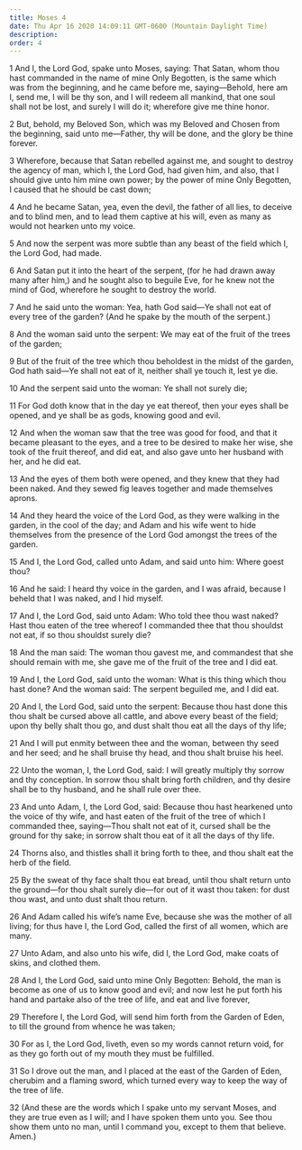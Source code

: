 ```yaml
---
title: Moses 4
date: Thu Apr 16 2020 14:09:11 GMT-0600 (Mountain Daylight Time)
description: 
order: 4
---
```


<span></span>
<p>
  1 And I, the Lord God, spake unto Moses, saying: That Satan, whom thou hast
  commanded in the name of mine Only Begotten, is the same which was from the
  beginning, and he came before me, saying&#x2014;Behold, here am I, send me, I
  will be thy son, and I will redeem all mankind, that one soul shall not be
  lost, and surely I will do it; wherefore give me thine honor.
</p>
<p>
  2 But, behold, my Beloved Son, which was my Beloved and Chosen from the
  beginning, said unto me&#x2014;Father, thy will be done, and the glory be
  thine forever.
</p>
<p>
  3 Wherefore, because that Satan rebelled against me, and sought to destroy the
  agency of man, which I, the Lord God, had given him, and also, that I should
  give unto him mine own power; by the power of mine Only Begotten, I caused
  that he should be cast down;
</p>
<p>
  4 And he became Satan, yea, even the devil, the father of all lies, to deceive
  and to blind men, and to lead them captive at his will, even as many as would
  not hearken unto my voice.
</p>
<p>
  5 And now the serpent was more subtle than any beast of the field which I, the
  Lord God, had made.
</p>
<p>
  6 And Satan put it into the heart of the serpent, (for he had drawn away many
  after him,) and he sought also to beguile Eve, for he knew not the mind of
  God, wherefore he sought to destroy the world.
</p>
<p>
  7 And he said unto the woman: Yea, hath God said&#x2014;Ye shall not eat of
  every tree of the garden? (And he spake by the mouth of the serpent.)
</p>
<p>
  8 And the woman said unto the serpent: We may eat of the fruit of the trees of
  the garden;
</p>
<p>
  9 But of the fruit of the tree which thou beholdest in the midst of the
  garden, God hath said&#x2014;Ye shall not eat of it, neither shall ye touch
  it, lest ye die.
</p>
<p>10 And the serpent said unto the woman: Ye shall not surely die;</p>
<p>
  11 For God doth know that in the day ye eat thereof, then your eyes shall be
  opened, and ye shall be as gods, knowing good and evil.
</p>
<p>
  12 And when the woman saw that the tree was good for food, and that it became
  pleasant to the eyes, and a tree to be desired to make her wise, she took of
  the fruit thereof, and did eat, and also gave unto her husband with her, and
  he did eat.
</p>
<p>
  13 And the eyes of them both were opened, and they knew that they had been
  naked. And they sewed fig leaves together and made themselves aprons.
</p>
<p>
  14 And they heard the voice of the Lord God, as they were walking in the
  garden, in the cool of the day; and Adam and his wife went to hide themselves
  from the presence of the Lord God amongst the trees of the garden.
</p>
<p>
  15 And I, the Lord God, called unto Adam, and said unto him: Where goest thou?
</p>
<p>
  16 And he said: I heard thy voice in the garden, and I was afraid, because I
  beheld that I was naked, and I hid myself.
</p>
<p>
  17 And I, the Lord God, said unto Adam: Who told thee thou wast naked? Hast
  thou eaten of the tree whereof I commanded thee that thou shouldst not eat, if
  so thou shouldst surely die?
</p>
<p>
  18 And the man said: The woman thou gavest me, and commandest that she should
  remain with me, she gave me of the fruit of the tree and I did eat.
</p>
<p>
  19 And I, the Lord God, said unto the woman: What is this thing which thou
  hast done? And the woman said: The serpent beguiled me, and I did eat.
</p>
<p>
  20 And I, the Lord God, said unto the serpent: Because thou hast done this
  thou shalt be cursed above all cattle, and above every beast of the field;
  upon thy belly shalt thou go, and dust shalt thou eat all the days of thy
  life;
</p>
<p>
  21 And I will put enmity between thee and the woman, between thy seed and her
  seed; and he shall bruise thy head, and thou shalt bruise his heel.
</p>
<p>
  22 Unto the woman, I, the Lord God, said: I will greatly multiply thy sorrow
  and thy conception. In sorrow thou shalt bring forth children, and thy desire
  shall be to thy husband, and he shall rule over thee.
</p>
<p>
  23 And unto Adam, I, the Lord God, said: Because thou hast hearkened unto the
  voice of thy wife, and hast eaten of the fruit of the tree of which I
  commanded thee, saying&#x2014;Thou shalt not eat of it, cursed shall be the
  ground for thy sake; in sorrow shalt thou eat of it all the days of thy life.
</p>
<p>
  24 Thorns also, and thistles shall it bring forth to thee, and thou shalt eat
  the herb of the field.
</p>
<p>
  25 By the sweat of thy face shalt thou eat bread, until thou shalt return unto
  the ground&#x2014;for thou shalt surely die&#x2014;for out of it wast thou
  taken: for dust thou wast, and unto dust shalt thou return.
</p>
<p>
  26 And Adam called his wife&#x2019;s name Eve, because she was the mother of
  all living; for thus have I, the Lord God, called the first of all women,
  which are many.
</p>
<p>
  27 Unto Adam, and also unto his wife, did I, the Lord God, make coats of
  skins, and clothed them.
</p>
<p>
  28 And I, the Lord God, said unto mine Only Begotten: Behold, the man is
  become as one of us to know good and evil; and now lest he put forth his hand
  and partake also of the tree of life, and eat and live forever,
</p>
<p>
  29 Therefore I, the Lord God, will send him forth from the Garden of Eden, to
  till the ground from whence he was taken;
</p>
<p>
  30 For as I, the Lord God, liveth, even so my words cannot return void, for as
  they go forth out of my mouth they must be fulfilled.
</p>
<p>
  31 So I drove out the man, and I placed at the east of the Garden of Eden,
  cherubim and a flaming sword, which turned every way to keep the way of the
  tree of life.
</p>
<p>
  32 (And these are the words which I spake unto my servant Moses, and they are
  true even as I will; and I have spoken them unto you. See thou show them unto
  no man, until I command you, except to them that believe. Amen.)
</p>
